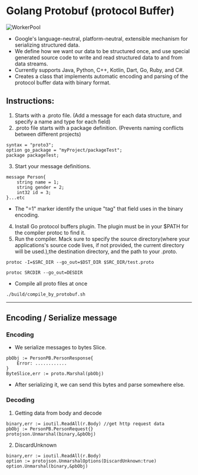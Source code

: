 # Golang Protobuf (protocol Buffer)
![WorkerPool](https://user-images.githubusercontent.com/71340325/186423274-41d6c626-12bc-473e-a848-3e39c8b79bd3.jpg)

*  Google's language-neutral, platform-neutral, extensible mechanism for serializing structured data.
*  We define how we want our data to be structured once, and use special generated source code to write and read structured data to and from data streams.
* Currently supports Java, Python, C++, Kotlin, Dart, Go, Ruby, and C#.
* Creates a class that implements automatic encoding and parsing of the protocol buffer data with binary format.

## Instructions:
1. Starts with a .proto file. (Add a message for each data structure, and specify a name and type for each field)
2. .proto file starts with a package definition. (Prevents naming conflicts between different projects)
```
syntax = "proto3";
option go_package = "myProject/packageTest";
package packageTest;

```
3. Start your message definitions.
```
message Person{
    string name = 1;
    string gender = 2;
    int32 id = 3;
}...etc
```
* The "=1" marker identify the unique "tag" that field uses in the binary encoding.
4. Install Go protocol buffers plugin. The plugin must be in your $PATH for the compiler protoc to find it.
5. Run the compiler. Mack sure to specify the source directory(where your applications's source code lives, if not provided, the current directory will be used.),the destination directory, and the path to your .proto.
```
protoc -I=$SRC_DIR --go_out=$DST_DIR $SRC_DIR/test.proto
```
```
protoc SRCDIR --go_out=DESDIR
```
* Compile all proto files at once
```
./build/compile_by_protobuf.sh
```


<hr>

## Encoding / Serialize message

### Encoding
* We serialize messages to bytes Slice.
```
pbObj := PersonPB.PersonResponse{
    Error: ............
}
ByteSlice,err := proto.Marshal(pbObj)
```
* After serializing it, we can send this bytes and parse somewhere else.

### Decoding
1. Getting data from body and decode
```
binary,err := ioutil.ReadAll(r.Body) //get http request data
pbObj := PersonPB.PersonRequest{}
protojson.Unmarshal(binary,&pbObj)
```
2. DiscardUnknown
```
binary,err := ioutil.ReadAll(r.Body)
option := protojson.UnmarshalOptions(DiscardUnknown:true)
option.Unmarshal(binary,&pbObj)
```

